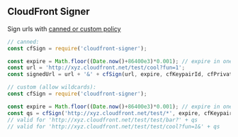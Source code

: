 ## CloudFront Signer

Sign urls with [canned or custom policy](http://docs.aws.amazon.com/AmazonCloudFront/latest/DeveloperGuide/private-content-signed-urls.html)

```js
// canned:
const cfSign = require('cloudfront-signer');

const expire = Math.floor((Date.now()+86400e3)*0.001); // expire in one day
const url = 'http://xyz.cloudfront.net/test/cool?fun=1';
const signedUrl = url + '&' + cfSign(url, expire, cfKeypairId, cfPrivateKey)
```


```js
// custom (allow wildcards):
const cfSign = require('cloudfront-signer');

const expire = Math.floor((Date.now()+86400e3)*0.001); // expire in one day
const qs = cfSign('http://xyz.cloudfront.net/test/*', expire, cfKeypairId, cfPrivateKey)
// valid for 'http://xyz.cloudfront.net/test/test/bar?' + qs
// valid for 'http://xyz.cloudfront.net/test/test/cool?fun=1&' + qs
```